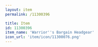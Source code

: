 ```yaml
---
layout: item
permalink: /11300396

title: Item
id: 11300396
item_name: 'Warrior''s Bargain Headgear'
icon_url: 'item/icon/11300076.png'
---
```

